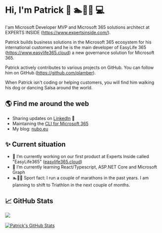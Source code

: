 
# Hi, I'm Patrick 👋 🏊🚴🏃 💻
I'am Microsoft Developer MVP and Microsoft 365 solutions architect at EXPERTS INSIDE (https://www.expertsinside.com/). 

Patrick builds business solutions in the Microsoft 365 ecosystem for his international customers and he is the main developer of EasyLife 365 (https://www.easylife365.cloud) a new governance solution for Microsoft 365.

Patrick actively contributes to various projects on GitHub. You can follow him on GitHub (https://github.com/plamber).

When Patrick isn't coding or helping customers, you will find him walking his dog or dancing Salsa around the world.

## 🌎 Find me around the web 
- Sharing updates on <a href="https://www.linkedin.com/in/plamber/">LinkedIn</a> 💼
- Maintaining the <a href="https://github.com/pnp/cli-microsoft365">CLI for Microsoft 365</a>
- My blog: <a href="https://nubo.eu/" target="_blank">nubo.eu</a>

## ✨ Current situation
- 🔭 I’m currently working on our first product at Experts Inside called "EasyLife365" (<a href="https://www.easylife365.cloud" target="_blank">easylife365.cloud</a>) 
- 🌱 I’m currently learning React/Typescript, ASP.NET Core and Microsoft Graph
- 🏊🚴🏃 Sport fact: I run a couple of marathons in the past years. I am planning to shift to Triathlon in the next couple of months.

## 📈 GitHub Stats
<a href="https://github.com/plamber/">
  <img align="center" src="https://github-readme-stats.vercel.app/api?username=plamber&show_icons=true" />
</a> 
<br />
<br />
<a href="https://github.com/plamber/">
  <img align="center" src="https://github-readme-stats.vercel.app/api/top-langs/?username=plamber" alt="Patrick's GitHub Stats" />
</a>

<!--
**plamber/plamber** is a ✨ _special_ ✨ repository because its `README.md` (this file) appears on your GitHub profile.

Here are some ideas to get you started:

- 🔭 I’m currently working on ...
- 🌱 I’m currently learning ...
- 👯 I’m looking to collaborate on ...
- 🤔 I’m looking for help with ...
- 💬 Ask me about ...
- 📫 How to reach me: ...
- 😄 Pronouns: ...
- ⚡ Fun fact: ...
-->
